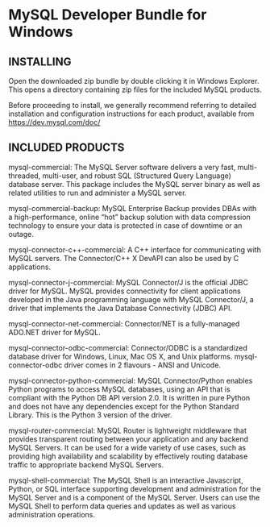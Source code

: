# MySQL Developer Bundle for Windows

## INSTALLING

Open the downloaded zip bundle by double clicking it in Windows
Explorer. This opens a directory containing zip files for the included
MySQL products.

Before proceeding to install, we generally recommend referring to
detailed installation and configuration instructions for each product,
available from https://dev.mysql.com/doc/

## INCLUDED PRODUCTS

mysql-commercial: The MySQL Server software delivers a very fast,
multi-threaded, multi-user, and robust SQL (Structured Query Language)
database server. This package includes the MySQL server binary as well
as related utilities to run and administer a MySQL server.

mysql-commercial-backup: MySQL Enterprise Backup provides DBAs with a
high-performance, online “hot” backup solution with data compression
technology to ensure your data is protected in case of downtime or an
outage.

mysql-connector-c++-commercial: A C++ interface for communicating with
MySQL servers. The Connector/C++ X DevAPI can also be used by C
applications.

mysql-connector-j-commercial: MySQL Connector/J is the official JDBC
driver for MySQL. MySQL provides connectivity for client applications
developed in the Java programming language with MySQL Connector/J, a
driver that implements the Java Database Connectivity (JDBC) API.

mysql-connector-net-commercial: Connector/NET is a fully-managed ADO.NET
driver for MySQL.

mysql-connector-odbc-commercial: Connector/ODBC is a standardized
database driver for Windows, Linux, Mac OS X, and Unix platforms.
mysql-connector-odbc driver comes in 2 flavours - ANSI and Unicode.

mysql-connector-python-commercial: MySQL Connector/Python enables Python
programs to access MySQL databases, using an API that is compliant with
the Python DB API version 2.0. It is written in pure Python and does not
have any dependencies except for the Python Standard Library. This is
the Python 3 version of the driver.

mysql-router-commercial: MySQL Router is lightweight middleware that
provides transparent routing between your application and any backend
MySQL Servers. It can be used for a wide variety of use cases, such as
providing high availability and scalability by effectively routing
database traffic to appropriate backend MySQL Servers.

mysql-shell-commercial: The MySQL Shell is an interactive Javascript,
Python, or SQL interface supporting development and administration for
the MySQL Server and is a component of the MySQL Server. Users can use
the MySQL Shell to perform data queries and updates as well as various
administration operations.



